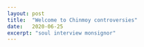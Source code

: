 ```yaml
---
layout: post
title:  "Welcome to Chinmoy controversies"
date:   2020-06-25
excerpt: "soul interview monsignor"
---
```

